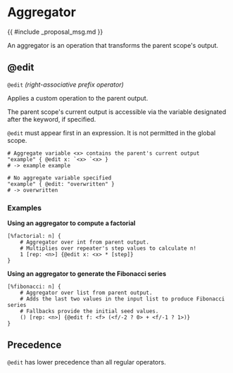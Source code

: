 # Aggregator

{{ #include _proposal_msg.md }}

An aggregator is an operation that transforms the parent scope's output.


## @edit

`@edit` *(right-associative prefix operator)*

Applies a custom operation to the parent output.

The parent scope's current output is accessible via the variable designated after the keyword, if specified.

`@edit` must appear first in an expression. It is not permitted in the global scope.

```rant
# Aggregate variable <x> contains the parent's current output
"example" { @edit x: `<x> `<x> }
# -> example example

# No aggregate variable specified
"example" { @edit: "overwritten" }
# -> overwritten
```

### Examples

**Using an aggregator to compute a factorial**
```rant
[%factorial: n] {
    # Aggregator over int from parent output.
    # Multiplies over repeater's step values to calculate n!
    1 [rep: <n>] {@edit x: <x> * [step]}
}
```

**Using an aggregator to generate the Fibonacci series**
```rant
[%fibonacci: n] {
    # Aggregator over list from parent output.
    # Adds the last two values in the input list to produce Fibonacci series
    # Fallbacks provide the initial seed values.
    () [rep: <n>] {@edit f: <f> (<f/-2 ? 0> + <f/-1 ? 1>)}
}
```


## Precedence

`@edit` has lower precedence than all regular operators.